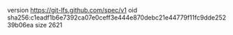 version https://git-lfs.github.com/spec/v1
oid sha256:c1eadf1b6e7392ca07e0ceff3e444e870debc21e44779f11fc9dde25239b06ea
size 2621
